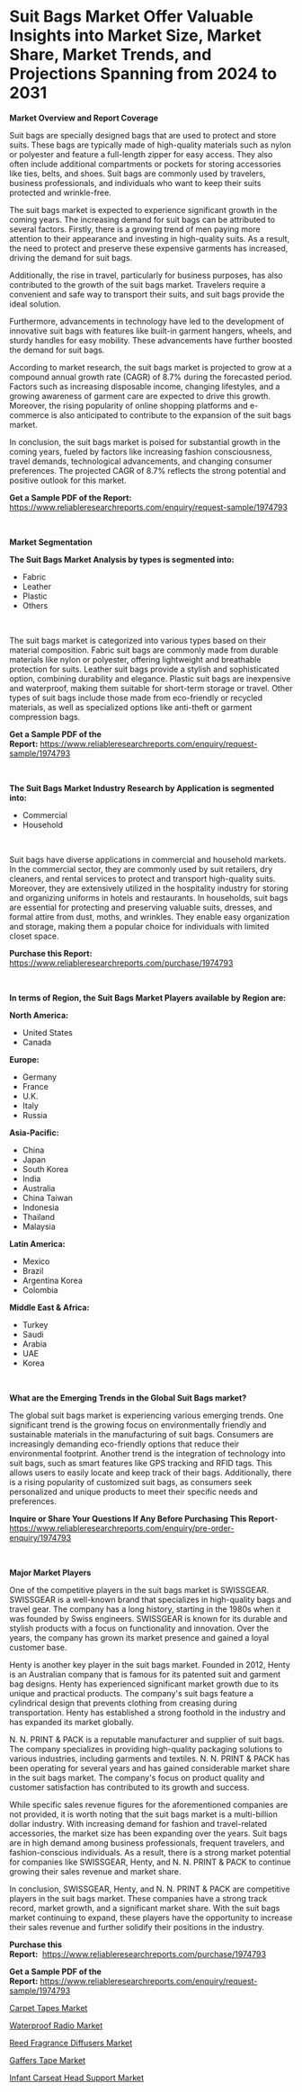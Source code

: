 <p><h1>Suit Bags Market Offer Valuable Insights into Market Size, Market Share, Market Trends, and Projections Spanning from 2024 to 2031</h1></p><p><strong>Market Overview and Report Coverage</strong></p>
<p><p>Suit bags are specially designed bags that are used to protect and store suits. These bags are typically made of high-quality materials such as nylon or polyester and feature a full-length zipper for easy access. They also often include additional compartments or pockets for storing accessories like ties, belts, and shoes. Suit bags are commonly used by travelers, business professionals, and individuals who want to keep their suits protected and wrinkle-free.</p><p>The suit bags market is expected to experience significant growth in the coming years. The increasing demand for suit bags can be attributed to several factors. Firstly, there is a growing trend of men paying more attention to their appearance and investing in high-quality suits. As a result, the need to protect and preserve these expensive garments has increased, driving the demand for suit bags.</p><p>Additionally, the rise in travel, particularly for business purposes, has also contributed to the growth of the suit bags market. Travelers require a convenient and safe way to transport their suits, and suit bags provide the ideal solution.</p><p>Furthermore, advancements in technology have led to the development of innovative suit bags with features like built-in garment hangers, wheels, and sturdy handles for easy mobility. These advancements have further boosted the demand for suit bags.</p><p>According to market research, the suit bags market is projected to grow at a compound annual growth rate (CAGR) of 8.7% during the forecasted period. Factors such as increasing disposable income, changing lifestyles, and a growing awareness of garment care are expected to drive this growth. Moreover, the rising popularity of online shopping platforms and e-commerce is also anticipated to contribute to the expansion of the suit bags market.</p><p>In conclusion, the suit bags market is poised for substantial growth in the coming years, fueled by factors like increasing fashion consciousness, travel demands, technological advancements, and changing consumer preferences. The projected CAGR of 8.7% reflects the strong potential and positive outlook for this market.</p></p>
<p><strong>Get a Sample PDF of the Report:</strong> <a href="https://www.reliableresearchreports.com/enquiry/request-sample/1974793">https://www.reliableresearchreports.com/enquiry/request-sample/1974793</a></p>
<p>&nbsp;</p>
<p><strong>Market Segmentation</strong></p>
<p><strong>The Suit Bags Market Analysis by types is segmented into:</strong></p>
<p><ul><li>Fabric</li><li>Leather</li><li>Plastic</li><li>Others</li></ul></p>
<p>&nbsp;</p>
<p><p>The suit bags market is categorized into various types based on their material composition. Fabric suit bags are commonly made from durable materials like nylon or polyester, offering lightweight and breathable protection for suits. Leather suit bags provide a stylish and sophisticated option, combining durability and elegance. Plastic suit bags are inexpensive and waterproof, making them suitable for short-term storage or travel. Other types of suit bags include those made from eco-friendly or recycled materials, as well as specialized options like anti-theft or garment compression bags.</p></p>
<p><strong>Get a Sample PDF of the Report:</strong>&nbsp;<a href="https://www.reliableresearchreports.com/enquiry/request-sample/1974793">https://www.reliableresearchreports.com/enquiry/request-sample/1974793</a></p>
<p>&nbsp;</p>
<p><strong>The Suit Bags Market Industry Research by Application is segmented into:</strong></p>
<p><ul><li>Commercial</li><li>Household</li></ul></p>
<p>&nbsp;</p>
<p><p>Suit bags have diverse applications in commercial and household markets. In the commercial sector, they are commonly used by suit retailers, dry cleaners, and rental services to protect and transport high-quality suits. Moreover, they are extensively utilized in the hospitality industry for storing and organizing uniforms in hotels and restaurants. In households, suit bags are essential for protecting and preserving valuable suits, dresses, and formal attire from dust, moths, and wrinkles. They enable easy organization and storage, making them a popular choice for individuals with limited closet space.</p></p>
<p><strong>Purchase this Report:</strong>&nbsp; <a href="https://www.reliableresearchreports.com/purchase/1974793">https://www.reliableresearchreports.com/purchase/1974793</a></p>
<p>&nbsp;</p>
<p><strong>In terms of Region, the Suit Bags Market Players available by Region are:</strong></p>
<p>
    <p> <strong> North America: </strong>
        <ul>
            <li>United States</li>
            <li>Canada</li>
        </ul>
        </p> 
    <p> <strong> Europe: </strong>
        <ul>
            <li>Germany</li>
            <li>France</li>
            <li>U.K.</li>
            <li>Italy</li>
            <li>Russia</li>
        </ul>
        </p> 
    <p> <strong> Asia-Pacific: </strong>
        <ul>
            <li>China</li>
            <li>Japan</li>
            <li>South Korea</li>
            <li>India</li>
            <li>Australia</li>
            <li>China Taiwan</li>
            <li>Indonesia</li>
            <li>Thailand</li>
            <li>Malaysia</li>
        </ul>
        </p> 
    <p> <strong> Latin America: </strong>
        <ul>
            <li>Mexico</li>
            <li>Brazil</li>
            <li>Argentina Korea</li>
            <li>Colombia</li>
        </ul>
        </p> 
    <p> <strong> Middle East & Africa: </strong>
        <ul>
            <li>Turkey</li>
            <li>Saudi</li>
            <li>Arabia</li>
            <li>UAE</li>
            <li>Korea</li>
        </ul>
    </p>
    </p>
<p>&nbsp;</p>
<p><strong>What are the Emerging Trends in the Global Suit Bags market?</strong></p>
<p><p>The global suit bags market is experiencing various emerging trends. One significant trend is the growing focus on environmentally friendly and sustainable materials in the manufacturing of suit bags. Consumers are increasingly demanding eco-friendly options that reduce their environmental footprint. Another trend is the integration of technology into suit bags, such as smart features like GPS tracking and RFID tags. This allows users to easily locate and keep track of their bags. Additionally, there is a rising popularity of customized suit bags, as consumers seek personalized and unique products to meet their specific needs and preferences.</p></p>
<p><strong>Inquire or Share Your Questions If Any Before Purchasing This Report</strong>- <a href="https://www.reliableresearchreports.com/enquiry/pre-order-enquiry/1974793">https://www.reliableresearchreports.com/enquiry/pre-order-enquiry/1974793</a></p>
<p>&nbsp;</p>
<p><strong>Major Market Players</strong></p>
<p><p>One of the competitive players in the suit bags market is SWISSGEAR. SWISSGEAR is a well-known brand that specializes in high-quality bags and travel gear. The company has a long history, starting in the 1980s when it was founded by Swiss engineers. SWISSGEAR is known for its durable and stylish products with a focus on functionality and innovation. Over the years, the company has grown its market presence and gained a loyal customer base.</p><p>Henty is another key player in the suit bags market. Founded in 2012, Henty is an Australian company that is famous for its patented suit and garment bag designs. Henty has experienced significant market growth due to its unique and practical products. The company's suit bags feature a cylindrical design that prevents clothing from creasing during transportation. Henty has established a strong foothold in the industry and has expanded its market globally.</p><p>N. N. PRINT & PACK is a reputable manufacturer and supplier of suit bags. The company specializes in providing high-quality packaging solutions to various industries, including garments and textiles. N. N. PRINT & PACK has been operating for several years and has gained considerable market share in the suit bags market. The company's focus on product quality and customer satisfaction has contributed to its growth and success.</p><p>While specific sales revenue figures for the aforementioned companies are not provided, it is worth noting that the suit bags market is a multi-billion dollar industry. With increasing demand for fashion and travel-related accessories, the market size has been expanding over the years. Suit bags are in high demand among business professionals, frequent travelers, and fashion-conscious individuals. As a result, there is a strong market potential for companies like SWISSGEAR, Henty, and N. N. PRINT & PACK to continue growing their sales revenue and market share.</p><p>In conclusion, SWISSGEAR, Henty, and N. N. PRINT & PACK are competitive players in the suit bags market. These companies have a strong track record, market growth, and a significant market share. With the suit bags market continuing to expand, these players have the opportunity to increase their sales revenue and further solidify their positions in the industry.</p></p>
<p><strong>Purchase this Report:</strong>&nbsp;&nbsp;<a href="https://www.reliableresearchreports.com/purchase/1974793">https://www.reliableresearchreports.com/purchase/1974793</a></p>
<p></p>
<p><strong>Get a Sample PDF of the Report:</strong>&nbsp;<a href="https://www.reliableresearchreports.com/enquiry/request-sample/1974793">https://www.reliableresearchreports.com/enquiry/request-sample/1974793</a></p>
<p><p><a href="https://github.com/angelajermaine/Market-Research-Report-List-1/blob/main/carpet-tapes-market.md">Carpet Tapes Market</a></p><p><a href="https://github.com/bmorecock/Market-Research-Report-List-1/blob/main/waterproof-radio-market.md">Waterproof Radio Market</a></p><p><a href="https://github.com/globismark/Market-Research-Report-List-1/blob/main/reed-fragrance-diffusers-market.md">Reed Fragrance Diffusers Market</a></p><p><a href="https://github.com/laholand/Market-Research-Report-List-1/blob/main/gaffers-tape-market.md">Gaffers Tape Market</a></p><p><a href="https://github.com/lylyparadise/Market-Research-Report-List-1/blob/main/infant-carseat-head-support-market.md">Infant Carseat Head Support Market</a></p></p>